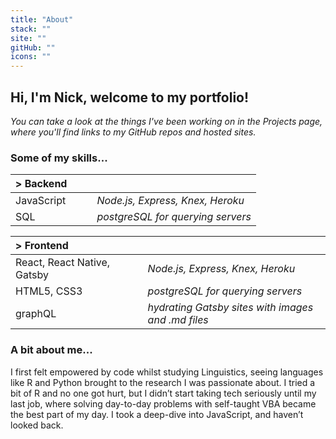 ```yaml
---
title: "About"
stack: ""
site: ""
gitHub: ""
icons: ""
---
```


## Hi, I'm Nick, welcome to my portfolio!

_You can take a look at the things I've been working on in the Projects page, where you'll find links to my GitHub repos and hosted sites._

### Some of my skills...

| > Backend  |     |     |                                   |
| :--------- | --- | --- | --------------------------------- |
| JavaScript |     |     | _Node.js, Express, Knex, Heroku_  |
| SQL        |     |     | _postgreSQL for querying servers_ |

| > Frontend                  |     |     |                                                    |
| :-------------------------- | --- | --- | -------------------------------------------------- |
| React, React Native, Gatsby |     |     | _Node.js, Express, Knex, Heroku_                   |
| HTML5, CSS3                 |     |     | _postgreSQL for querying servers_                  |
| graphQL                     |     |     | _hydrating Gatsby sites with images and .md files_ |

### A bit about me...

I first felt empowered by code whilst studying Linguistics, seeing languages like R and Python brought to the research I was passionate about. I tried a bit of R and no one got hurt, but I didn’t start taking tech seriously until my last job, where solving day-to-day problems with self-taught VBA became the best part of my day. I took a deep-dive into JavaScript, and haven’t looked back.
